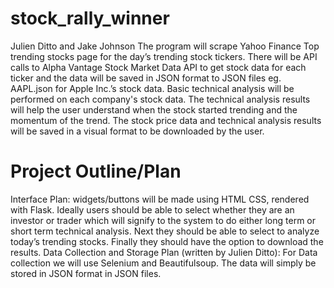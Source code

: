 # stock_rally_winner

Julien Ditto and Jake Johnson
The program will scrape Yahoo Finance Top trending stocks page for the day’s trending stock tickers. There will be API calls to Alpha Vantage Stock Market Data API to get stock data for each ticker and the data will be saved in JSON format to JSON files eg. AAPL.json for Apple Inc.’s stock data. Basic technical analysis will be performed on each company's stock data. The technical analysis results will help the user understand when the stock started trending and the momentum of the trend. The stock price data and technical analysis results will be saved in a visual format to be downloaded by the user. 

# Project Outline/Plan
Interface Plan: widgets/buttons will be made using HTML CSS, rendered with Flask. Ideally users should be able to select whether they are an investor or trader which will signify to the system to do either long term or short term technical analysis. Next they should be able to select to analyze today’s trending stocks. Finally they should have the option to download the results.
Data Collection and Storage Plan (written by Julien Ditto): For Data collection we will use Selenium and Beautifulsoup. The data will simply be stored in JSON format in JSON files.
